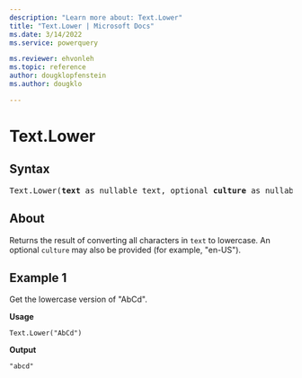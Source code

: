 ```yaml
---
description: "Learn more about: Text.Lower"
title: "Text.Lower | Microsoft Docs"
ms.date: 3/14/2022
ms.service: powerquery

ms.reviewer: ehvonleh
ms.topic: reference
author: dougklopfenstein
ms.author: dougklo

---
```

# Text.Lower

## Syntax

<pre>
Text.Lower(<b>text</b> as nullable text, optional <b>culture</b> as nullable text) as nullable text
</pre>
  
## About

Returns the result of converting all characters in `text` to lowercase. An optional `culture` may also be provided (for example, "en-US").

## Example 1

Get the lowercase version of "AbCd".

**Usage**

```powerquery-m
Text.Lower("AbCd")
```

**Output**

`"abcd"`
